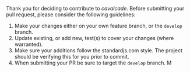 Thank you for deciding to contribute to *cavalcade*. Before submitting
your pull request, please consider the following guidelines:

1. Make your changes either on your own feature branch, or the `develop`
   branch.
2. Update existing, or add new, test(s) to cover your changes (where warranted).
3. Make sure your additions follow the standardjs.com style. The project
   should be verifying this for you prior to commit.
4. When submitting your PR be sure to target the `develop` branch.
M
